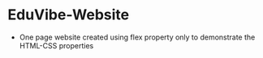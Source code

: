 # EduVibe-Website
- One page website created using flex property only to demonstrate the HTML-CSS properties
